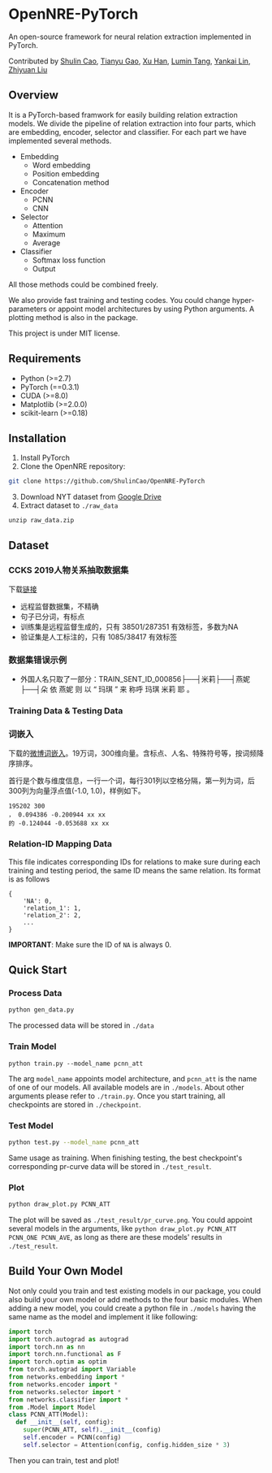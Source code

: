 # OpenNRE-PyTorch

An open-source framework for neural relation extraction implemented in PyTorch.

Contributed by [Shulin Cao](https://github.com/ShulinCao), [Tianyu Gao](https://github.com/gaotianyu1350), [Xu Han](https://github.com/THUCSTHanxu13), [Lumin Tang](https://github.com/Tsingularity), [Yankai Lin](https://github.com/Mrlyk423), [Zhiyuan Liu](http://nlp.csai.tsinghua.edu.cn/~lzy/)

## Overview

It is a PyTorch-based framwork for easily building relation extraction models. We divide the pipeline of relation extraction into four parts, which are embedding, encoder, selector and classifier. For each part we have implemented several methods.

* Embedding
  * Word embedding
  * Position embedding
  * Concatenation method
* Encoder
  * PCNN
  * CNN
* Selector
  * Attention
  * Maximum
  * Average
* Classifier
  * Softmax loss function
  * Output
  
All those methods could be combined freely. 

We also provide fast training and testing codes. You could change hyper-parameters or appoint model architectures by using Python arguments. A plotting method is also in the package.

This project is under MIT license.

## Requirements

- Python (>=2.7)
- PyTorch (==0.3.1)
- CUDA (>=8.0)
- Matplotlib (>=2.0.0)
- scikit-learn (>=0.18)

## Installation

1. Install PyTorch
2. Clone the OpenNRE repository:
  ```bash
  git clone https://github.com/ShulinCao/OpenNRE-PyTorch
  ```
3. Download NYT dataset from [Google Drive](https://drive.google.com/file/d/1g95gbMUsGfeEmihZSb0kXPbMTuRA4lid/view?usp=sharing)
4. Extract dataset to `./raw_data`
```
unzip raw_data.zip
```
## Dataset

### CCKS 2019人物关系抽取数据集

下载[链接](https://www.biendata.com/competition/ccks_2019_ipre/)

- 远程监督数据集，不精确
- 句子已分词，有标点
- 训练集是远程监督生成的，只有 38501/287351 有效标签，多数为NA
- 验证集是人工标注的，只有 1085/38417 有效标签

### 数据集错误示例
- 外国人名只取了一部分：TRAIN_SENT_ID_000856├──┤米莉├──┤燕妮├──┤朵 依 燕妮 则 以 “ 玛琪 ” 来 称呼 玛琪 米莉 耶 。

### Training Data & Testing Data

### 词嵌入

下载的[微博词嵌入](https://github.com/Embedding/Chinese-Word-Vectors)。19万词，300维向量。含标点、人名、特殊符号等，按词频降序排序。

首行是个数与维度信息，一行一个词，每行301列以空格分隔，第一列为词，后300列为向量浮点值(-1.0, 1.0)，样例如下。
```
195202 300
， 0.094386 -0.200944 xx xx
的 -0.124044 -0.053688 xx xx
```

### Relation-ID Mapping Data

This file indicates corresponding IDs for relations to make sure during each training and testing period, the same ID means the same relation. Its format is as follows

```
{
    'NA': 0,
    'relation_1': 1,
    'relation_2': 2,
    ...
}
```

**IMPORTANT**: Make sure the ID of `NA` is always 0.

## Quick Start

### Process Data

```bash
python gen_data.py
```
The processed data will be stored in `./data`

### Train Model
```
python train.py --model_name pcnn_att
```

The arg `model_name` appoints model architecture, and `pcnn_att` is the name of one of our models. All available models are in `./models`. About other arguments please refer to `./train.py`. Once you start training, all checkpoints are stored in `./checkpoint`.

### Test Model
```bash
python test.py --model_name pcnn_att
```

Same usage as training. When finishing testing, the best checkpoint's corresponding pr-curve data will be stored in `./test_result`.

### Plot
```bash
python draw_plot.py PCNN_ATT
```

The plot will be saved as `./test_result/pr_curve.png`. You could appoint several models in the arguments, like `python draw_plot.py PCNN_ATT PCNN_ONE PCNN_AVE`, as long as there are these models' results in `./test_result`.

## Build Your Own Model

Not only could you train and test existing models in our package, you could also build your own model or add methods to the four basic modules. When adding a new model, you could create a python file in `./models` having the same name as the model and implement it like following:

```python
import torch
import torch.autograd as autograd
import torch.nn as nn
import torch.nn.functional as F
import torch.optim as optim
from torch.autograd import Variable
from networks.embedding import *
from networks.encoder import *
from networks.selector import *
from networks.classifier import *
from .Model import Model
class PCNN_ATT(Model):
  def __init__(self, config):
    super(PCNN_ATT, self).__init__(config)
    self.encoder = PCNN(config)
    self.selector = Attention(config, config.hidden_size * 3)
```

Then you can train, test and plot!

